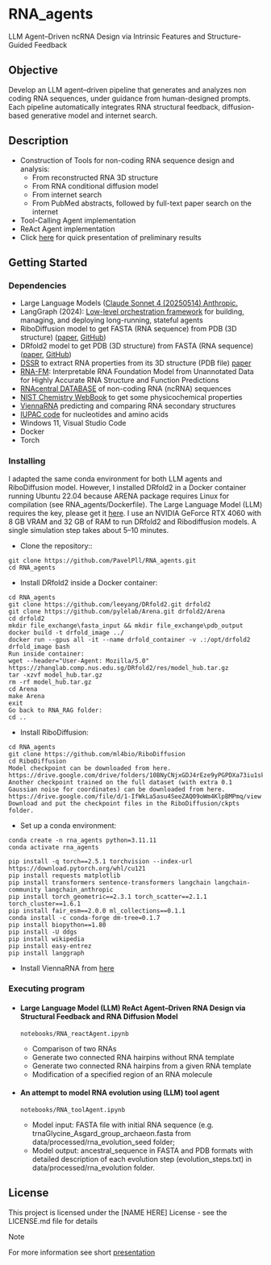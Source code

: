 # RNA_agents
LLM Agent–Driven ncRNA Design via Intrinsic Features and Structure-Guided Feedback

## Objective
Develop an LLM agent–driven pipeline that generates and analyzes non coding RNA sequences, under guidance from human-designed prompts. Each pipeline automatically integrates RNA structural feedback, diffusion-based generative model and internet search.

## Description 
* Construction of Tools for non-coding RNA sequence design and analysis:
    * From reconstructed RNA 3D structure
    * From RNA conditional diffusion model
    * From internet search
    * From PubMed abstracts, followed by full-text paper search on the internet
* Tool-Calling Agent implementation
* ReAct Agent implementation
* Click [here](https://github.com/PavelPll/RNA_agents/blob/main/docs/rna_agents.pdf) for quick presentation of preliminary results 

## Getting Started

### Dependencies
* Large Language Models ([Claude Sonnet 4 (20250514) Anthropic.](https://www.anthropic.com)
* LangGraph (2024): [Low-level orchestration framework](https://github.com/langchain-ai/langgraph) for building, managing, and deploying long-running, stateful agents 
* RiboDiffusion model to get FASTA (RNA sequence) from PDB (3D structure) ([paper](https://pmc.ncbi.nlm.nih.gov/articles/PMC11211841/), [GitHub](https://github.com/ml4bio/RiboDiffusion))
* DRfold2 model to get PDB (3D structure) from FASTA (RNA sequence) ([paper](https://www.biorxiv.org/content/10.1101/2025.03.05.641632v1), [GitHub](https://github.com/leeyang/DRfold2.git))
* [DSSR](http://skmatic.x3dna.org/) to extract RNA properties from its 3D structure (PDB file) [paper](https://academic.oup.com/nar/article/48/13/e74/5842193?login=false)
* [RNA-FM](https://huggingface.co/multimolecule/rnafm): Interpretable RNA Foundation Model from Unannotated Data for Highly Accurate RNA Structure and Function Predictions
* [RNAcentral DATABASE](https://rnacentral.org) of non-coding RNA (ncRNA) sequences
* [NIST Chemistry WebBook](https://webbook.nist.gov/chemistry/) to get some physicochemical properties
* [ViennaRNA](https://www.tbi.univie.ac.at/RNA/ViennaRNA/doc/html) predicting and comparing RNA secondary structures
* [IUPAC code](https://www.bioinformatics.org/sms/iupac.html) for nucleotides and amino acids
* Windows 11, Visual Studio Code
* Docker
* Torch

### Installing

I adapted the same conda environment for both LLM agents and RiboDiffusion model. However, I installed DRfold2 in a Docker container running Ubuntu 22.04 because ARENA package requires Linux for compilation (see RNA_agents/Dockerfile). The Large Language Model (LLM) requires the key, please get it [here](https://www.anthropic.com). I use an NVIDIA GeForce RTX 4060 with 8 GB VRAM and 32 GB of RAM to run DRfold2 and Ribodiffusion models. A single simulation step takes about 5–10 minutes.
* Clone the repository::
```
git clone https://github.com/PavelPll/RNA_agents.git
cd RNA_agents
```
* Install DRfold2 inside a Docker container:
```
cd RNA_agents
git clone https://github.com/leeyang/DRfold2.git drfold2
git clone https://github.com/pylelab/Arena.git drfold2/Arena
cd drfold2
mkdir file_exchange\fasta_input && mkdir file_exchange\pdb_output
docker build -t drfold_image ../
docker run --gpus all -it --name drfold_container -v .:/opt/drfold2 drfold_image bash
Run inside container:
wget --header="User-Agent: Mozilla/5.0" https://zhanglab.comp.nus.edu.sg/DRfold2/res/model_hub.tar.gz
tar -xzvf model_hub.tar.gz
rm -rf model_hub.tar.gz
cd Arena
make Arena
exit
Go back to RNA_RAG folder:
cd ..
```

* Install RiboDiffusion:
```
cd RNA_agents
git clone https://github.com/ml4bio/RiboDiffusion
cd RiboDiffusion
Model checkpoint can be downloaded from here. 
https://drive.google.com/drive/folders/10BNyCNjxGDJ4rEze9yPGPDXa73iu1skx
Another checkpoint trained on the full dataset (with extra 0.1 Gaussian noise for coordinates) can be downloaded from here.
https://drive.google.com/file/d/1-IfWkLa5asu4SeeZAQ09oWm4KlpBMPmq/view
Download and put the checkpoint files in the RiboDiffusion/ckpts folder.
```
* Set up a conda environment:
```
conda create -n rna_agents python=3.11.11
conda activate rna_agents

pip install -q torch==2.5.1 torchvision --index-url https://download.pytorch.org/whl/cu121
pip install requests matplotlib
pip install transformers sentence-transformers langchain langchain-community langchain_anthropic
pip install torch_geometric==2.3.1 torch_scatter==2.1.1 torch_cluster==1.6.1
pip install fair_esm==2.0.0 ml_collections==0.1.1
conda install -c conda-forge dm-tree=0.1.7
pip install biopython==1.80
pip install -U ddgs
pip install wikipedia
pip install easy-entrez
pip install langgraph
```
* Install ViennaRNA from [here](https://www.tbi.univie.ac.at/RNA/ViennaRNA/doc/html/install.html)

### Executing program
* ####  Large Language Model (LLM) ReAct Agent–Driven RNA Design via Structural Feedback and RNA Diffusion Model
    ```
   notebooks/RNA_reactAgent.ipynb
    ```
    * Comparison of two RNAs
    * Generate two connected RNA hairpins without RNA template
    * Generate two connected RNA hairpins from a given RNA template
    * Modification of a specified region of an RNA molecule
* #### An attempt to model RNA evolution using (LLM) tool agent
     ```
     notebooks/RNA_toolAgent.ipynb
     ```
    * Model input: FASTA file with initial RNA sequence (e.g. trnaGlycine_Asgard_group_archaeon.fasta from data/processed/rna_evolution_seed folder;
    * Model output: ancestral_sequence in FASTA and PDB formats with detailed description of each evolution step (evolution_steps.txt) in data/processed/rna_evolution folder.

## License
This project is licensed under the [NAME HERE] License - see the LICENSE.md file for details



> [!NOTE]
> For more information see short [presentation](https://github.com/PavelPll/RNA_agents/blob/main/docs/rna_agents.pdf)

